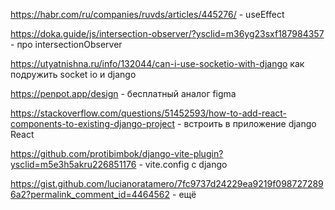 https://habr.com/ru/companies/ruvds/articles/445276/   - useEffect

https://doka.guide/js/intersection-observer/?ysclid=m36yg23sxf187984357  - про intersectionObserver

https://utyatnishna.ru/info/132044/can-i-use-socketio-with-django   как подружить socket io и django  

https://penpot.app/design  - бесплатный аналог figma

https://stackoverflow.com/questions/51452593/how-to-add-react-components-to-existing-django-project     - встроить в приложение django React


https://github.com/protibimbok/django-vite-plugin?ysclid=m5e3h5akru226851176    - vite.config   с django

https://gist.github.com/lucianoratamero/7fc9737d24229ea9219f0987272896a2?permalink_comment_id=4464562 - ещё



